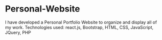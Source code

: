 # Personal-Website

I have developed a Personal Portfolio Website to organize and display all of my work. 
Technologies used: react.js, Bootstrap, HTML, CSS, JavaScript, JQuery, PHP 
